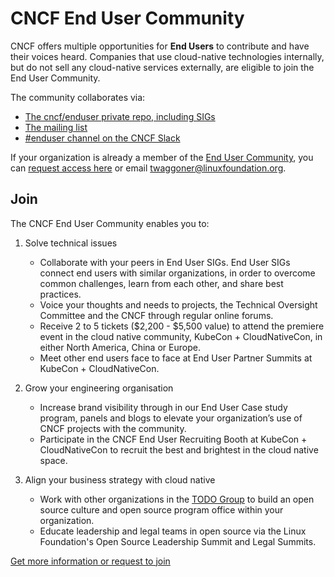 # CNCF End User Community

CNCF offers multiple opportunities for **End Users** to contribute and have
their voices heard. Companies that use cloud-native technologies internally, but
do not sell any cloud-native services externally, are eligible to join the End
User Community.

The community collaborates via:
* [The cncf/enduser private repo, including SIGs](https://github.com/cncf/enduser)
* [The mailing list](https://lists.cncf.io/g/cncf-enduser/topics)
* [#enduser channel on the CNCF Slack](https://slack.cncf.io/)

If your organization is already a member of the [End User Community](https://www.cncf.io/people/end-user-community/), you can [request access here](https://github.com/cncf/enduser-public/issues/new?assignees=oicheryl&labels=&template=access-end-user-community.md&title=Request+access+for+%5BORGANIZATION+NAME%5D) or email twaggoner@linuxfoundation.org.

## Join

The CNCF End User Community enables you to:

1.  Solve technical issues

    * Collaborate with your peers in End User SIGs. End User SIGs connect end users with similar organizations, in order to overcome common challenges, learn from each other, and share best practices.
    * Voice your thoughts and needs to projects, the Technical Oversight Committee and the CNCF through regular online forums.
    * Receive 2 to 5 tickets ($2,200 - $5,500 value) to attend the premiere event in the cloud native community, KubeCon + CloudNativeCon, in either North America, China or Europe.
    * Meet other end users face to face at End User Partner Summits at KubeCon + CloudNativeCon.

2.  Grow your engineering organisation

    * Increase brand visibility through in our End User Case study program, panels and blogs to elevate your organization’s use of CNCF projects with the community.
    * Participate in the CNCF End User Recruiting Booth at KubeCon + CloudNativeCon to recruit the best and brightest in the cloud native space.

3.  Align your business strategy with cloud native

    * Work with other organizations in the [TODO Group](https://todogroup.org) to build an open source culture and open source program office within your organization.
    * Educate leadership and legal teams in open source via the Linux Foundation's Open Source Leadership Summit and Legal Summits.

[Get more information or request to join](https://www.cncf.io/people/end-user-community/)

